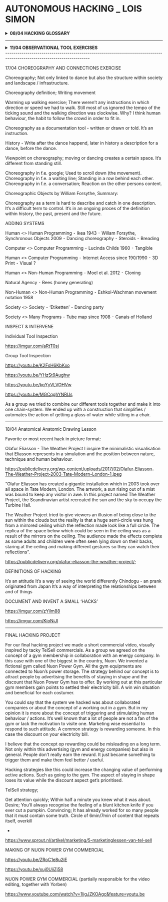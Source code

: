 # AUTONOMOUS HACKING  _ LOIS SIMON




<details><summary> <b>08/04   HACKING GLOSSARY </b> </summary>
 



<br>
<br>

**THE CRITICAL ENGINEERING MANIFESTO**
<br>Summary;
<br>



Engineering/Technology is the most transformative language of our time. 

The Critical Engineer looks at the developments from different disciplines and the connections 
between the human and the machine from the past and the present. 

This knowledge could be strategically used, adopted, re-purposed and deployed.

The Critical Engineer believes that written codes are expanding more and more through the social 
and psychological aspects of our lives. 

They also acknowledges and use the aspects of human vulnerability and dependency in relation with technology. 

The Critical Engineer; recognises / observes /  exploits / expands / strategises / deconstructs / raises awareness

Keywords; transformation / dependency / ‘machine’ / strategy / vulnerability / social and psychological 
<br>
<br>
<br>
<br>


**DEFINITION OF ‘HACKING'**

HACKING;


•	Modern science

•	Influences; behaviour / knowledge / habits / desires / fears / ideals / norms 

•	Dissecting the past and present civilisation -> Influences / transforms / 
        manipulates / questions and collects data for future civilisation.

•	Challenging / questioning the system of security 

•	Loophole within a system

•	Gaining unauthorised access to data in a system or computer.


Linked to illegal activities and rebellious behaviour (bias). But when and why is something considered as illegal? 
The term hacking still has a negative signification while the concept of hacking is just as well in the 
benefit of our civilisation. 
<br>
<br>
<br>
<br>

**EXAMPLES OF HACKING (PHYSICAL INSTEAD OF DIGITAL)**
	
•	Demonstrations 

•	Rivalry -> finding ways to distinguishing yourself, otherwise your not relevant anymore / enough

•	Surgery 
	
</details>

--------------------------------------------
 
<details><summary> <b>11/04   OBSERVATIONAL TOOL EXERCISES </b> </summary>
 



<br>
<br>

**INTERFACE**
<br>	
<br>
	
•	In-between / two thing / boundaries between two things.

•	It’s also the language it uses (computer language / human vocal and body language) 

•	Interface as an doorway/window (virtual)

•	Two things means that there is automatically a division. 

•	Bio hacking also is interface (chip into body or monitor for heart) 


Example; the computer as an interface 

Media vs Interface - Marshall McLuhan 

Interface has many layers (like an union) 
<br>

> Autonomy is a branch of natural science which deals with the structural organisation of living things.
<br>
Living things; not only bodies but also systems (digital networks).


<br>
<br>
**INSPECTION TOOLS**

<br>
Life art cards. 52 cards (I pick one once a week) Haiku drawings and each cards has a theme with 3 questions. It’s a 
probe that investigates/ reveals / uncovers 'hidden' qualities and questions related a way of life and self reflection. 
<br>


**TOOL 1) LIFE ART CARDS**
[Life Art Card](https://imgur.com/3upm5d5)
<br>
<br>

•	FLEXIBILITY; The cards are bendable; One card is very flexible; Multiple cards not so much; 
Horizontal bending is more flexible than verticale.
<br>
•	SIZE; Size that fits in my hands; Like a smartphone.
<br>
•	CONTENT; The content is placed in one direction; All the cards have two sides; The back is always the same print 
so the participant doesn’t know what the content on the other side is; The other side has an unique content that 
is placed upwards and isn’t readable upside down; You can pick a card while seeing which one it is or turned to 
the back without knowing which one it is; The cards are written in Dutch; The content can be relevant for people 
from different backgrounds/generations/interests. 
<br>
•	TACTILITY; Soft paper on the flat sides; The corners are partially rounded; The whole stack together on the sides 
feels a but rough but still like some sort of soft sand texture.
<br>
•	SOUND; Soft swiping sound; Quietly in the beginning and a bit sharper at the end; Only when the cards slide 
on to each other. 
<br>
•	COMPOSITION; The 52 cards can be positioned in multiple ways/variations; By moving/shuffling them the order changes; 
The possibilities remain the same but the possibility for one specific card changes because the position changed.
<br>
•	DURABILITY; The set contains 52 cards; I pick one once a week, which means one card for every week, a whole year; 
The cards can be used the year after that because the answers might not be relevant or correct a year later; 
Pick a card, read the content and look at the visuals, but answering the questions on a later moment; Writing your 
answers down or not; Use the answers as information about yourself or others; The object has a continuous function; 
You might get to know new things about yourself or others and apply that information in future scenario’s; 
You may choose to pick one card or more, but there aren’t infinitely cards to pick from so when you choose to pick more, 
there are less cards left to answer.
<br>
•	SETTING; The cards can be used in different social compositions; Alone; Within a group; The context of using the 
cards can be different; Therapeutic session; Hanging out with friends or family; Getting to know new people; 
Discussing them with others;
<br>
•	GOAL; There isn’t a good/bad answer or way of using this object; The answers are subjective and personal and can 
be interpreted differently by anyone.
<br>
•	VULNERABILITY; Made out of paper; Liquids while ruin the object; One card alone is very light and can be blown away 
with wind; You can rip the cards because it’s made out of paper; You can fold them but then they will have 
a folding mark; The physical adjustments to this object can’t be reversed. 
<br>
•	RULES; The rules are a bit abstract; You can pick as many cards as you want and use the cards alone or with other people; 
You have the freedom to share the answers with others or not; You can re-use the cards.

<br>
<br>

TOOL 2) SD MINI; 

SIZE; Small object; Easy to transport; Light in weight.

MATERIAL; Made out of different materials; All are hard materials; Plastic square with parts that are open for 
input connections; Some informational text at the back of the device and the brand name on the front; 
The outside is probably made out of hard material to keep the inside save (where the content is stored).

FLEXIBILITY; The object is not flexible; Except the cord that connects the object with another device.

TACTILITY; soft surface; cold material.

CONTENT; On the outside you can open the top transparant part of the object and store other objects in it; 
On the inside you can use the object to connect content from one device to another device.

GOAL; Store digital content in one place and restore it to another location/device. 

RULES; Put the cable into the device; Perform digital actions in order to place the content onto the device; 
Disconnect the device and locate it to another device; Shipping movement. 

DURATION; There’s probably a maximum amount of capacity on the device; It could break when it touches 
liquid substances; Using it for a long amount of time, the device could die or loose speed; Break the device 
and all the content will be destroyed as well; In some cases it’s possible reversible to get the content back, 
but in most cases not. 





SOME INDIVIDUAL RESEARCH /  INTERESTING ARTICLES FOR HACKING GROUP PROJECT

https://www.vice.com/nl/article/7xn5db/fotos-van-japanse-zakenmannen-die-op-straat-in-slaap-sukkelen
https://www.vice.com/nl/article/43g89g/de-komst-van-meme-wetenschappers-is-onvermijdelijk

</details>
------------------------------------------------------------------------------------------------------------------------

17/04   CHOREOGRAPHY AND CONNECTIONS EXERCISE

Choreography; Not only linked to dance but also the structure within society and landscape / infrastructure. 

Choreography definition; Writing movement 

Warming up walking exercise; There weren’t any instructions in which direction or speed we had to walk. 
Still most of us ignored the tempo of the ticking sound and the walking direction was clockwise. Why? 
I think human behaviour, the habit to follow the crowd in order to fit in. 

Choreography as a documentation tool - written or drawn or told. It’s an instruction.

History - Write after the dance happend, later in history a description for a dance, before the dance. 

Viewpoint on choreography; moving or dancing creates a certain space. It’s different from standing still. 

Choreography in f.e. google; Used to scroll down (the movement).
Choreography in f.e. a waiting line; Standing in a row behind each other. 
Choreography in f.e. a conversation; Reaction on the other persons content. 


Choreographic Objects by William Forsythe, Summary:

Choreography as a term is hard to describe and catch in one description. It’s a difficult term to control. 
It’s in an ongoing proces of the definition within history, the past, present and the future.


ADDING SYSTEMS

Human <> Human Programming
	⁃	Ikea 1943 
	⁃	Willam Forsythe, Synchronous Objects 2009
	⁃	Dancing choreography 
	⁃	Steroids
	⁃	Breading 

Computer <> Computer Programming
	⁃	Lucinda Childs 1960 
	⁃	Tangible

Human <> Computer Programming 
	⁃	Internet Access since 190/1990 
	⁃	3D Print 
	⁃	Visual ?

Human <> Non-Human Programming 
	⁃	Moel et al. 2012
	⁃	Cloning 

Natural Agency
	⁃	Bees (honey generating)

Non-Human <> Non-Human Programming
	⁃	Eshkol-Wachman movement notation 1958

Society  <> Society
	⁃	‘Etiketten’
	⁃	Dancing party

Society <> Many Programs
	⁃	Tube map since 1908
	⁃	Canais of Holland 




INSPECT & INTERVENE

Individual Tool Inspection

https://imgur.com/aRtT0sj



Group Tool Inspection 

https://youtu.be/K2FsH6KbKxo

https://youtu.be/YHzSt9Aughw
 
https://youtu.be/kqYyVLVOHVw

https://youtu.be/MGCqghYNRUs

As a group we tried to combine our different tools together and make it into one chain-system. 
We ended up with a construction that simplifies / automates the action of getting a glass of water 
while sitting in a chair. 

------------------------------------------------------------------------------------------------------------------------

18/04   Anatomical Anatomic Drawing Lesson

Favorite or most recent hack in picture format:

Olafur Eliasson - The Weather Project
I inspire the minimalistic visualisation that Eliasson represents in a simulation and the position between nature, 
technique and human behaviour.

https://publicdelivery.org/wp-content/uploads/2017/02/Olafur-Eliasson-The-Weather-Project-2003-Tate-Modern-London-1.jpeg


“Olafur Eliasson has created a gigantic installation which in 2003 took over all space in Tate Modern, London. 
The artwork, a sun rising out of a mist was bound to keep any visitor in awe. In this project named The Weather Project, 
the Scandinavian artist recreated the sun and the sky to occupy the Turbine Hall.
	
The Weather Project tried to give viewers an illusion of being close to the sun within the clouds but the reality is 
that a huge semi-circle was hung from a mirrored ceiling which the reflection made look like a full circle. 
The replica of the space below which could be seen in the ceiling was as a result of the mirrors on the ceiling. 
The audience made the effects complete as some adults and children were often seen lying down on their backs, 
staring at the ceiling and making different gestures so they can watch their reflections”. 

https://publicdelivery.org/olafur-eliasson-the-weather-project/;



DEFINITIONS OF HACKING

It’s an attitude 
It’s a way of seeing the world differently
Chindogu - an prank originated from Japan
It’s a way of interpreting the relationships between and of things


DOCUMENT AND INVENT A SMALL ‘HACKS’

https://imgur.com/zYilm88

https://imgur.com/KioNiJl

------------------------------------------------------------------------------------------------------------------------

FINAL HACKING PROJECT 

For our final hacking project we made a short commercial video, visually inspired by tacky TelSell commercials. 
As a group we agreed on the concept of a gym membership in collaboration with an energy company. In this case with 
one of the biggest in the country, Nuon. We invented a fictional gym called Nuon Power Gym. All the gym equipments 
are connected to Nuon’s power storage. The strategy behind our concept is to attract people by advertising the benefits 
of staying in shape and the discount that Nuon Power Gym has to offer. By working out at this particular gym members 
gain points to settled their electricity bill. A win win situation and beneficial for each costumer. 

You could say that the system we hacked was about collaborated companies or about the concept of a working out in a gym. 
But in my opinion it is more about the concept of triggering and stimulating human behaviour / actions. It’s well 
known that a lot of people are not a fan of the gym or lack the motivation to visite one. Marketing wise essential to 
respond to such attitude. A common strategy is rewarding someone. In this case the discount on your electricity bill. 

I believe that the concept op rewarding could be misleading on a long term. Not only within this advertising 
(gym and energy companies) but also in general. People don’t really earn the reward. It just became something to 
trigger them and make them feel better / useful. 

Hacking strategies like this could increase the changing value of performing active actions. Such as going to the gym. 
The aspect of staying in shape loses its value while the discount aspect get’s prioritised. 



TelSell strategy; 

Get attention quickly; Within half a minute you knew what it was about.
Desire; You’ll always recognise the feeling of a blunt kitchen knife if you ever cut a pumpkin.
Convincing; It has already worked for so many people that it must contain some truth.
Circle of 6min/7min of content that repeats itself, overkill

+

https://www.sprout.nl/artikel/marketing/5-marketinglessen-van-tel-sell





MAKING OF NUON POWER GYM COMMERCIAL

https://youtu.be/ZRoC1e8u2iE

https://youtu.be/xuj0UiiZj58

NUON POWER GYM COMMERCIAL   (partially responsible for the video editing, together with Yorben) 

https://www.youtube.com/watch?v=1ligJZKOAgc&feature=youtu.be


